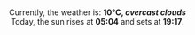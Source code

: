 <p  align="center"><br/>Currently, the weather is: <b> 10°C, <i>overcast clouds</i></b></br>Today, the sun rises at <b>05:04</b> and sets at <b>19:17</b>.</p>
